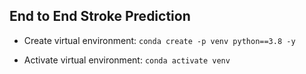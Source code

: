 ## End to End Stroke Prediction

* Create virtual environment:
	  `conda create -p venv python==3.8 -y`

* Activate virtual environment:
	  `conda activate venv`